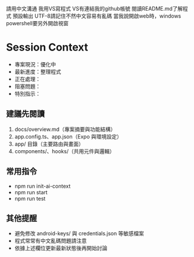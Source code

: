 請用中文溝通
我用VS寫程式
VS有連結我的github帳號
閱讀README.md了解程式
預設輸出 UTF-8請記住不然中文容易有亂碼
當我說開啟web時，windows powershell要另外開啟視窗
# Session Context

- 專案現況：優化中
- 最新進度：整理程式
- 正在處理：
- 阻塞問題：
- 特別指示：

## 建議先閱讀
1. docs/overview.md（專案摘要與功能結構）
2. app.config.ts、app.json（Expo 與環境設定）
3. app/ 目錄（主要路由與畫面）
4. components/、hooks/（共用元件與邏輯）

## 常用指令
- npm run init-ai-context
- npm run start
- npm run test

## 其他提醒
- 避免修改 android-keys/ 與 credentials.json 等敏感檔案
- 程式常常有中文亂碼問題請注意
- 依據上述欄位更新最新狀態後再開始討論
